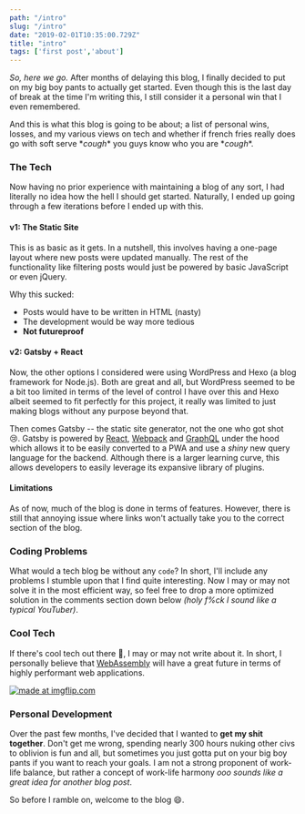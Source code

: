 ```yaml
---
path: "/intro"
slug: "/intro"
date: "2019-02-01T10:35:00.729Z"
title: "intro"
tags: ['first post','about']
---
```


*So, here we go.* After months of delaying this blog, I finally decided to put on my big boy pants to actually get started. Even though this is the last day of break at the time I'm writing this, I still consider it a personal win that I even remembered.

And this is what this blog is going to be about; a list of personal wins, losses, and my various views on tech and whether if french fries really does go with soft serve \**cough*\* you guys know who you are \**cough*\*.

### The Tech

Now having no prior experience with maintaining a blog of any sort, I had literally no idea how the hell I should get started. Naturally, I ended up going through a few iterations before I ended up with this.

#### v1: The Static Site

This is as basic as it gets. In a nutshell, this involves having a one-page layout where new posts were updated manually. The rest of the functionality like filtering posts would just be powered by basic JavaScript or even jQuery.

Why this sucked:

- Posts would have to be written in HTML (nasty)
- The development would be way more tedious
- **Not futureproof**

#### v2: Gatsby + React

Now, the other options I considered were using WordPress and Hexo (a blog framework for Node.js). Both are great and all, but WordPress seemed to be a bit too limited in terms of the level of control I have over this and Hexo albeit seemed to fit perfectly for this project, it really was limited to just making blogs without any purpose beyond that.

Then comes Gatsby -- the static site generator, not the one who got shot :cry:. Gatsby is powered by [React](https://reactjs.org/), [Webpack](https://webpack.js.org/) and [GraphQL](https://graphql.org/) under the hood which allows it to be easily converted to a PWA and use a *shiny* new query language for the backend. Although there is a larger learning curve, this allows developers to easily leverage its expansive library of plugins. 

#### Limitations

As of now, much of the blog is done in terms of features. However, there is still that annoying issue where links won't actually take you to the correct section of the blog.

### Coding Problems

What would a tech blog be without any `code`? In short, I'll include any problems I stumble upon that I find quite interesting. Now I may or may not solve it in the most efficient way, so feel free to drop a more optimized solution in the comments section down below *(holy f%ck I sound like a typical YouTuber)*.

### Cool Tech

If there's cool tech out there :eyes:, I may or may not write about it. In short, I personally believe that [WebAssembly](https://webassembly.org/) will have a great future in terms of highly performant web applications. 

<a href="https://imgflip.com/i/2s6506"><img src="https://i.imgflip.com/2s6506.jpg" title="made at imgflip.com"/></a>

### Personal Development

Over the past few months, I've decided that I wanted to **get my shit together**. Don't get me wrong, spending nearly 300 hours nuking other civs to oblivion is fun and all, but sometimes you just gotta put on your big boy pants if you want to reach your goals. I am not a strong proponent of work-life balance, but rather a concept of work-life harmony *ooo sounds like a great idea for another blog post*. 

So before I ramble on, welcome to the blog :smile:.
